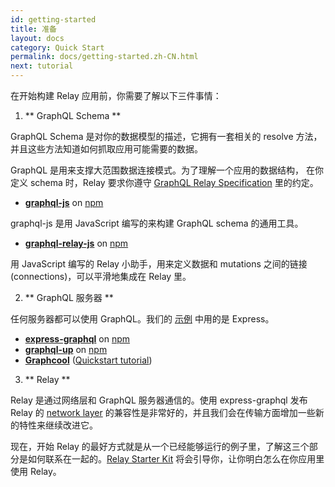```yaml
---
id: getting-started
title: 准备
layout: docs
category: Quick Start
permalink: docs/getting-started.zh-CN.html
next: tutorial
---
```


在开始构建 Relay 应用前，你需要了解以下三件事情：

1. ** GraphQL Schema **

  GraphQL Schema 是对你的数据模型的描述，它拥有一套相关的 resolve 方法，并且这些方法知道如何抓取应用可能需要的数据。

  GraphQL 是用来支撑大范围数据连接模式。为了理解一个应用的数据结构， 在你定义 schema 时，Relay 要求你遵守 [GraphQL Relay Specification](graphql-relay-specification.html) 里的约定。

  - **[graphql-js](https://github.com/graphql/graphql-js)** on [npm](https://www.npmjs.com/package/graphql)

  graphql-js 是用 JavaScript 编写的来构建 GraphQL schema 的通用工具。

  - **[graphql-relay-js](https://github.com/graphql/graphql-relay-js)** on [npm](https://www.npmjs.com/package/graphql-relay)

  用 JavaScript 编写的 Relay 小助手，用来定义数据和 mutations 之间的链接(connections)，可以平滑地集成在 Relay 里。

2. ** GraphQL 服务器 **

  任何服务器都可以使用 GraphQL。我们的 [示例](https://github.com/relayjs/relay-examples) 中用的是 Express。

  - **[express-graphql](https://github.com/graphql/express-graphql)** on [npm](https://www.npmjs.com/package/express-graphql)
  - **[graphql-up](https://github.com/graphcool/graphql-up)** on [npm](https://www.npmjs.com/package/graphql-up)
  - **[Graphcool](https://www.graph.cool/)** ([Quickstart tutorial](https://www.graph.cool/docs/quickstart/))

3. ** Relay **

  Relay 是通过网络层和 GraphQL 服务器通信的。使用 express-graphql 发布 Relay 的 [network layer](https://github.com/facebook/relay/tree/master/src/network-layer/default) 的兼容性是非常好的，并且我们会在传输方面增加一些新的特性来继续改进它。

现在，开始 Relay 的最好方式就是从一个已经能够运行的例子里，了解这三个部分是如何联系在一起的。[Relay Starter Kit](https://github.com/facebook/relay-starter-kit) 将会引导你，让你明白怎么在你应用里使用 Relay。
